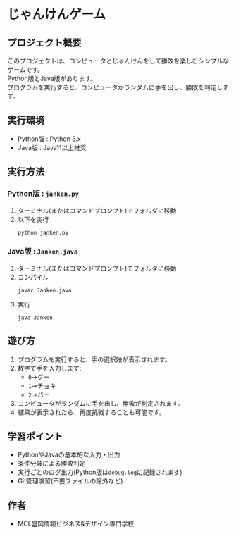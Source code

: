 # じゃんけんゲーム

## プロジェクト概要
このプロジェクトは、コンピュータとじゃんけんをして勝敗を楽しむシンプルなゲームです。  
Python版とJava版があります。  
プログラムを実行すると、コンピュータがランダムに手を出し、勝敗を判定します。

## 実行環境
- Python版 : Python 3.x
- Java版 : Java11以上推奨

## 実行方法
### Python版 : `janken.py`
1. ターミナル(またはコマンドプロンプト)でフォルダに移動
1. 以下を実行
    ```
    python janken.py
    ```

### Java版 : `Janken.java`
1. ターミナル(またはコマンドプロンプト)でフォルダに移動
1. コンパイル
    ```
    javac Janken.java
    ```
1. 実行
    ```
    java Janken
    ```

## 遊び方
1. プログラムを実行すると、手の選択肢が表示されます。
1. 数字で手を入力します:
    - `0`→グー
    - `1`→チョキ
    - `2`→パー
1. コンピュータがランダムに手を出し、勝敗が判定されます。
1. 結果が表示されたら、再度挑戦することも可能です。

## 学習ポイント
- PythonやJavaの基本的な入力・出力
- 条件分岐による勝敗判定
- 実行ごとのログ出力(Python版は`debug.log`に記録されます)
- Git管理演習(不要ファイルの除外など)

## 作者
- MCL盛岡情報ビジネス&デザイン専門学校